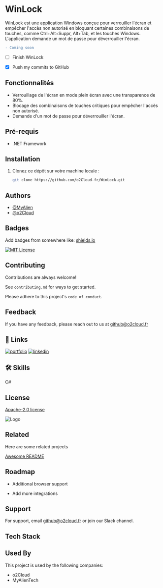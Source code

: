 # WinLock

WinLock est une application Windows conçue pour verrouiller l'écran et empêcher l'accès non autorisé en bloquant certaines combinaisons de touches, comme Ctrl+Alt+Suppr, Alt+Tab, et les touches Windows. L'application demande un mot de passe pour déverrouiller l'écran.

```diff
- Coming soon
```
- [ ] Finish WinLock
- [X] Push my commits to GitHub


## Fonctionnalités

- Verrouillage de l'écran en mode plein écran avec une transparence de 80%.
- Blocage des combinaisons de touches critiques pour empêcher l'accès non autorisé.
- Demande d'un mot de passe pour déverrouiller l'écran.

## Pré-requis

- .NET Framework

## Installation

1. Clonez ce dépôt sur votre machine locale :

   ```bash
   git clone https://github.com/o2Cloud-fr/WinLock.git
## Authors

- [@MyAlien](https://www.github.com/MyAlien)
- [@o2Cloud](https://www.github.com/o2Cloud-fr )

## Badges

Add badges from somewhere like: [shields.io](https://shields.io/)

[![MIT License](https://img.shields.io/badge/License-o2Cloud-yellow.svg)]()


## Contributing

Contributions are always welcome!

See `contributing.md` for ways to get started.

Please adhere to this project's `code of conduct`.


## Feedback

If you have any feedback, please reach out to us at github@o2cloud.fr


## 🔗 Links
[![portfolio](https://img.shields.io/badge/my_portfolio-000?style=for-the-badge&logo=ko-fi&logoColor=white)](https://vcard.o2cloud.fr/)
[![linkedin](https://img.shields.io/badge/linkedin-0A66C2?style=for-the-badge&logo=linkedin&logoColor=white)](https://www.linkedin.com/in/remi-simier-2b30142a1/)


## 🛠 Skills
C#


## License

[Apache-2.0 license](https://github.com/o2Cloud-fr/Discord-MailerBot/blob/main/LICENSE)


![Logo](https://o2cloud.fr/logo/o2Cloud.png)


## Related

Here are some related projects

[Awesome README](https://github.com/o2Cloud-fr/WinLock/blob/main/README.md)


## Roadmap

- Additional browser support

- Add more integrations


## Support

For support, email github@o2cloud.fr or join our Slack channel.


## Tech Stack

## Used By

This project is used by the following companies:

- o2Cloud
- MyAlienTech

